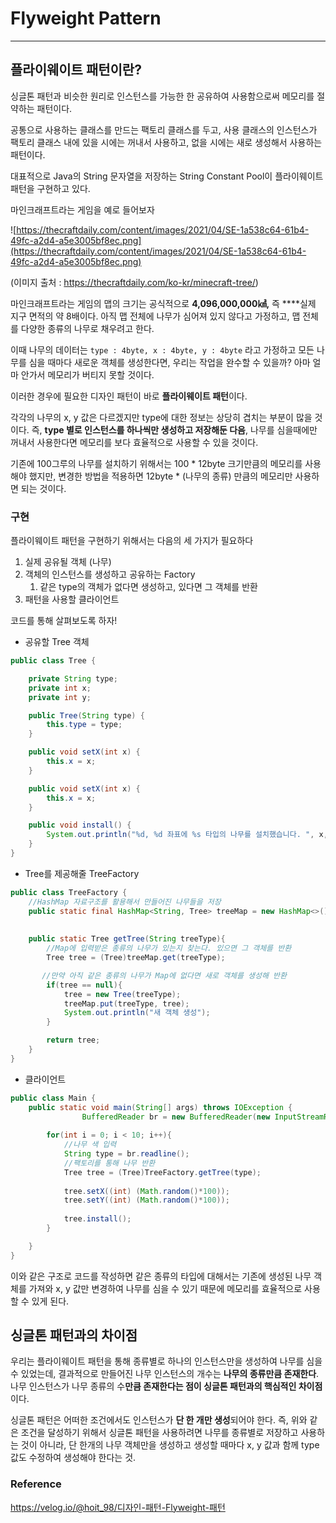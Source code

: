 # Flyweight Pattern

------

## 플라이웨이트 패턴이란?

싱글톤 패턴과 비슷한 원리로 인스턴스를 가능한 한 공유하여 사용함으로써 메모리를 절약하는 패턴이다.

공통으로 사용하는 클래스를 만드는 팩토리 클래스를 두고, 사용 클래스의 인스턴스가 팩토리 클래스 내에 있을 시에는 꺼내서 사용하고, 없을 시에는 새로 생성해서 사용하는 패턴이다.

대표적으로 Java의 String 문자열을 저장하는 String Constant Pool이 플라이웨이트 패턴을 구현하고 있다.

마인크래프트라는 게임을 예로 들어보자

![https://thecraftdaily.com/content/images/2021/04/SE-1a538c64-61b4-49fc-a2d4-a5e3005bf8ec.png](https://thecraftdaily.com/content/images/2021/04/SE-1a538c64-61b4-49fc-a2d4-a5e3005bf8ec.png)

(이미지 출처 : https://thecraftdaily.com/ko-kr/minecraft-tree/)

마인크래프트라는 게임의 맵의 크기는 공식적으로 **4,096,000,000㎢,** 즉 ****실제 지구 면적의 약 8배이다. 아직 맵 전체에 나무가 심어져 있지 않다고 가정하고, 맵 전체를 다양한 종류의 나무로 채우려고 한다.

이때 나무의 데이터는 `type : 4byte, x : 4byte, y : 4byte` 라고 가정하고 모든 나무를 심을 때마다 새로운 객체를 생성한다면, 우리는 작업을 완수할 수 있을까? 아마 얼마 안가서 메모리가 버티지 못할 것이다.

이러한 경우에 필요한 디자인 패턴이 바로 **플라이웨이트 패턴**이다.

각각의 나무의 x, y 값은 다르겠지만 type에 대한 정보는 상당히 겹치는 부분이 많을 것이다. 즉, **type 별로 인스턴스를 하나씩만 생성하고 저장해둔 다음**, 나무를 심을때에만 꺼내서 사용한다면 메모리를 보다 효율적으로 사용할 수 있을 것이다.

기존에 100그루의 나무를 설치하기 위해서는 100 * 12byte 크기만큼의 메모리를 사용해야 했지만, 변경한 방법을 적용하면 12byte * (나무의 종류) 만큼의 메모리만 사용하면 되는 것이다.

### 구현

플라이웨이트 패턴을 구현하기 위해서는 다음의 세 가지가 필요하다

1. 실제 공유될 객체 (나무)
2. 객체의 인스턴스를 생성하고 공유하는 Factory
   1. 같은 type의 객체가 없다면 생성하고, 있다면 그 객체를 반환
3. 패턴을 사용할 클라이언트

코드를 통해 살펴보도록 하자!

- 공유할 Tree 객체

```java
public class Tree {

	private String type;
	private int x;
	private int y;

	public Tree(String type) {
		this.type = type;
	}

	public void setX(int x) {
		this.x = x;
	}

	public void setX(int x) {
		this.x = x;
	}

	public void install() {
		System.out.println("%d, %d 좌표에 %s 타입의 나무를 설치했습니다. ", x, y, type");
	}
}
```

- Tree를 제공해줄 TreeFactory

```java
public class TreeFactory {
    //HashMap 자료구조를 활용해서 만들어진 나무들을 저장
    public static final HashMap<String, Tree> treeMap = new HashMap<>();
    
   
    public static Tree getTree(String treeType){
        //Map에 입력받은 종류의 나무가 있는지 찾는다. 있으면 그 객체를 반환
        Tree tree = (Tree)treeMap.get(treeType); 

       //만약 아직 같은 종류의 나무가 Map에 없다면 새로 객체를 생성해 반환
        if(tree == null){
            tree = new Tree(treeType);
            treeMap.put(treeType, tree);
            System.out.println("새 객체 생성");
        }

        return tree;
    }
}
```

- 클라이언트

```java
public class Main {
    public static void main(String[] args) throws IOException {
				BufferedReader br = new BufferedReader(new InputStreamReader(System.in));
        		
        for(int i = 0; i < 10; i++){
            //나무 색 입력
            String type = br.readline();
            //팩토리를 통해 나무 반환
            Tree tree = (Tree)TreeFactory.getTree(type);
      
            tree.setX((int) (Math.random()*100));
            tree.setY((int) (Math.random()*100));
           
            tree.install();
        }

    }
}
```

이와 같은 구조로 코드를 작성하면 같은 종류의 타입에 대해서는 기존에 생성된 나무 객체를 가져와 x, y 값만 변경하여 나무를 심을 수 있기 때문에 메모리를 효율적으로 사용할 수 있게 된다.

## 싱글톤 패턴과의 차이점

우리는 플라이웨이트 패턴을 통해 종류별로 하나의 인스턴스만을 생성하여 나무를 심을 수 있었는데, 결과적으로 만들어진 나무 인스턴스의 개수는 **나무의 종류만큼 존재한다**. 나무 인스턴스가 나무 종류의 수**만큼 존재한다는 점이 싱글톤 패턴과의 핵심적인 차이점**이다.

싱글톤 패턴은 어떠한 조건에서도 인스턴스가 **단 한 개만 생성**되어야 한다. 즉, 위와 같은 조건을 달성하기 위해서 싱글톤 패턴을 사용하려면 나무를 종류별로 저장하고 사용하는 것이 아니라, 단 한개의 나무 객체만을 생성하고 생성할 때마다 x, y 값과 함께 type값도 수정하여 생성해야 한다는 것.

### Reference

https://velog.io/@hoit_98/디자인-패턴-Flyweight-패턴